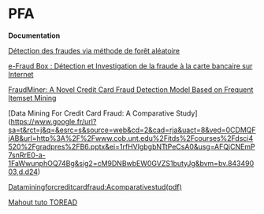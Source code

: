 PFA
===

**Documentation**

[Détection des fraudes via méthode de forêt aléatoire](http://cs229.stanford.edu/proj2005/AltendorfBrendeDanielLessard-FraudDetectionForOnlineRetailUsingRandomForests.pdf "Détection des fraudes via méthode de forêt aléatoire")

[e-Fraud Box : Détection et Investigation de la fraude à la 
carte bancaire sur Internet](http://www.agence-nationale-recherche.fr/Colloques/WISG2013/presentations/AAP09_E-FRAUD-BOX.pdf "e-Fraud Box : Détection et Investigation de la fraude à la 
carte bancaire sur Internet")

[FraudMiner: A Novel Credit Card Fraud Detection Model Based on Frequent Itemset Mining](http://www.hindawi.com/journals/tswj/2014/252797/) 

[Data Mining For Credit Card Fraud: A Comparative Study]
(https://www.google.fr/url?sa=t&rct=j&q=&esrc=s&source=web&cd=2&cad=rja&uact=8&ved=0CDMQFjAB&url=http%3A%2F%2Fwww.cob.unt.edu%2Fitds%2Fcourses%2Fdsci4520%2Fgradpres%2FB6.pptx&ei=1rfHVIgbgbNTtPeCsA0&usg=AFQjCNEmP7snRrE0-a-1FaWwunphOQ74Bg&sig2=cM9DNBwbEW0GVZS1butyJg&bvm=bv.84349003,d.d24)

[Dataminingforcreditcardfraud:Acomparativestud(pdf)](http://wenku.baidu.com/view/eda7ac848762caaedd33d437)

[Mahout tuto TOREAD](http://fr.slideshare.net/Cataldo/apache-mahout-tutorial-recommendation-20132014)
